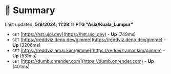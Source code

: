# 📖 Summary
Last updated: **5/9/2024, 11:28:11 PTG "Asia/Kuala_Lumpur"**

- `GET` [https://hst.ujol.dev](https://hst.ujol.dev) - **Up** (749ms)
- `GET` [https://reddviz.deno.dev/gimme](https://reddviz.deno.dev/gimme) - **Up** (3206ms)
- `GET` [https://reddviz.amar.kim/gimme](https://reddviz.amar.kim/gimme) - **Up** (531ms)
- `GET` [https://dumb.onrender.com](https://dumb.onrender.com) - **Up** (401ms)
